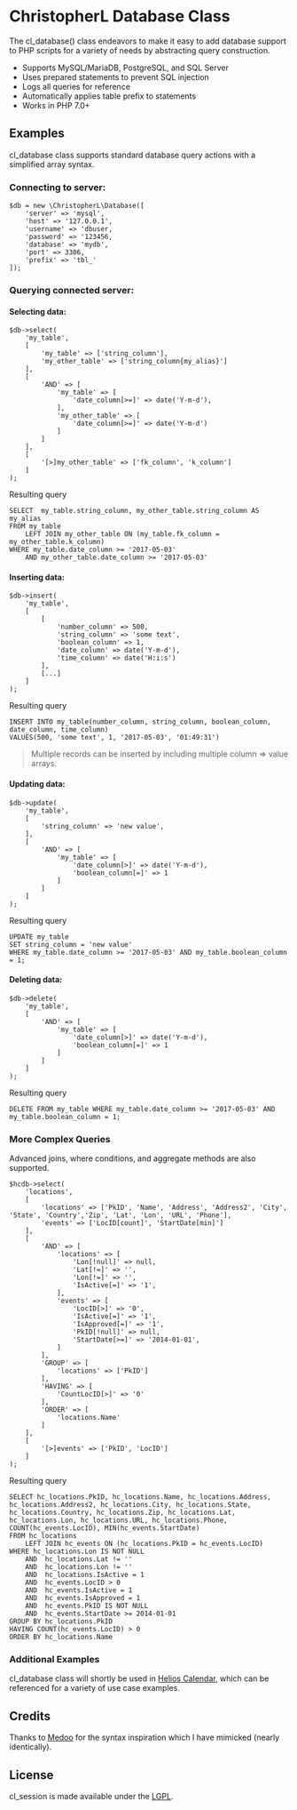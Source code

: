 # ChristopherL Database Class

The cl_database() class endeavors to make it easy to add database support to PHP scripts for a variety of needs by abstracting query construction.

* Supports MySQL/MariaDB, PostgreSQL, and SQL Server
* Uses prepared statements to prevent SQL injection
* Logs all queries for reference
* Automatically applies table prefix to statements
* Works in PHP 7.0+

## Examples

cl_database class supports standard database query actions with a simplified array syntax.

### Connecting to server:

```
$db = new \ChristopherL\Database([
    'server' => 'mysql',
    'host' => '127.0.0.1',
    'username' => 'dbuser,
    'password' => '123456,
    'database' => 'mydb',
    'port' => 3306,
    'prefix' => 'tbl_'
]);
```

### Querying connected server:

#### Selecting data:

```
$db->select(
    'my_table',
    [
        'my_table' => ['string_column'],
        'my_other_table' => ['string_column{my_alias}']
    ],
    [
        'AND' => [
            'my_table' => [
                'date_column[>=]' => date('Y-m-d'),
            ],
            'my_other_table' => [
                'date_column[>=]' => date('Y-m-d')
            ]
        ]
    ],
    [
        '[>]my_other_table' => ['fk_column', 'k_column']
    ]
);
```

Resulting query

```
SELECT  my_table.string_column, my_other_table.string_column AS my_alias 
FROM my_table 
	LEFT JOIN my_other_table ON (my_table.fk_column = my_other_table.k_column)  
WHERE my_table.date_column >= '2017-05-03'
	AND my_other_table.date_column >= '2017-05-03'
```

#### Inserting data:

```
$db->insert(
    'my_table',
    [
        [
            'number_column' => 500,
            'string_column' => 'some text',
            'boolean_column' => 1,
            'date_column' => date('Y-m-d'),
            'time_column' => date('H:i:s')
        ],
        [...]
    ]
);
```

Resulting query

```
INSERT INTO my_table(number_column, string_column, boolean_column, date_column, time_column) 
VALUES(500, 'some text', 1, '2017-05-03', '01:49:31')
```

> Multiple records can be inserted by including multiple column => value arrays.

#### Updating data:

```
$db->update(
    'my_table',
    [
        'string_column' => 'new value',
    ],
    [
        'AND' => [
            'my_table' => [
                'date_column[>]' => date('Y-m-d'),
                'boolean_column[=]' => 1
            ]
        ]
    ]
);
```

Resulting query

```
UPDATE my_table 
SET string_column = 'new value'
WHERE my_table.date_column >= '2017-05-03' AND my_table.boolean_column = 1;
```

#### Deleting data:

```
$db->delete(
    'my_table',
    [
        'AND' => [
            'my_table' => [
                'date_column[>]' => date('Y-m-d'),
                'boolean_column[=]' => 1
            ]
        ]
    ]
);
```

Resulting query

```
DELETE FROM my_table WHERE my_table.date_column >= '2017-05-03' AND my_table.boolean_column = 1;
```

### More Complex Queries

Advanced joins, where conditions, and aggregate methods are also supported.

```
$hcdb->select(
    'locations',
    [
        'locations' => ['PkID', 'Name', 'Address', 'Address2', 'City', 'State', 'Country','Zip', 'Lat', 'Lon', 'URL', 'Phone'],
        'events' => ['LocID[count]', 'StartDate[min]']
    ],
    [
        'AND' => [
            'locations' => [
                'Lon[!null]' => null,
                'Lat[!=]' => '',
                'Lon[!=]' => '',
                'IsActive[=]' => '1',
            ],
            'events' => [
                'LocID[>]' => '0',
                'IsActive[=]' => '1',
                'IsApproved[=]' => '1',
                'PkID[!null]' => null,
                'StartDate[>=]' => '2014-01-01',
            ]
        ],
        'GROUP' => [
            'locations' => ['PkID']
        ],
        'HAVING' => [
            'CountLocID[>]' => '0'
        ],
        'ORDER' => [
            'locations.Name'
        ]
    ],
    [
        '[>]events' => ['PkID', 'LocID']
    ]
);
```

Resulting query

```
SELECT hc_locations.PkID, hc_locations.Name, hc_locations.Address, hc_locations.Address2, hc_locations.City, hc_locations.State, hc_locations.Country, hc_locations.Zip, hc_locations.Lat, hc_locations.Lon, hc_locations.URL, hc_locations.Phone, COUNT(hc_events.LocID), MIN(hc_events.StartDate) 
FROM hc_locations 
	LEFT JOIN hc_events ON (hc_locations.PkID = hc_events.LocID) 
WHERE hc_locations.Lon IS NOT NULL
	AND  hc_locations.Lat != ''  
	AND  hc_locations.Lon != ''  
	AND  hc_locations.IsActive = 1  
	AND  hc_events.LocID > 0  
	AND  hc_events.IsActive = 1  
	AND  hc_events.IsApproved = 1  
	AND  hc_events.PkID IS NOT NULL  
	AND  hc_events.StartDate >= 2014-01-01  
GROUP BY hc_locations.PkID
HAVING COUNT(hc_events.LocID) > 0
ORDER BY hc_locations.Name
```

### Additional Examples
cl_database class will shortly be used in [Helios Calendar](https://github.com/chrislarrycarl/Helios-Calendar), which can be referenced for a variety of use case examples.


## Credits

Thanks to [Medoo](http://medoo.in/doc) for the syntax inspiration which I have mimicked (nearly identically).


## License
cl_session is made available under the [LGPL](http://www.gnu.org/licenses/lgpl-2.1.html).
